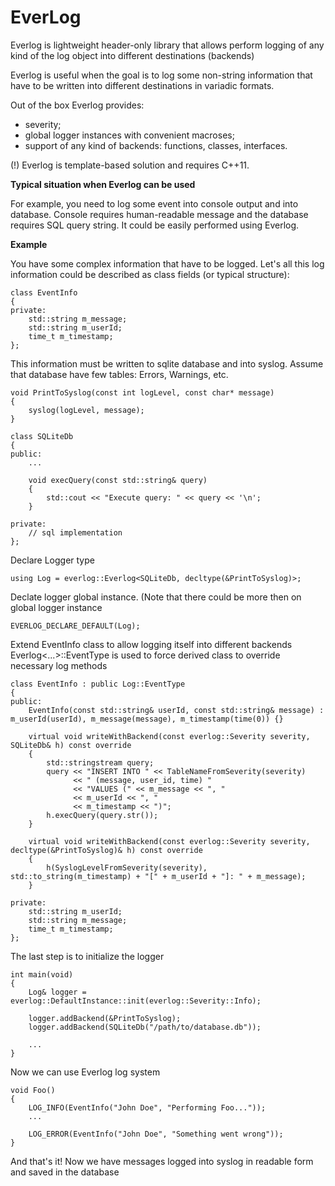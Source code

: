 # EverLog

Everlog is lightweight header-only library that allows perform logging of any kind of the log object into different destinations (backends)

Everlog is useful when the goal is to log some non-string information that have to be written into different destinations in variadic formats.

Out of the box Everlog provides:
- severity;
- global logger instances with convenient macroses;
- support of any kind of backends: functions, classes, interfaces.

(!) Everlog is template-based solution and requires C++11.

**Typical situation when Everlog can be used**

For example, you need to log some event into console output and into database.
Console requires human-readable message and the database requires SQL query string.
It could be easily performed using Everlog.

**Example**

You have some complex information that have to be logged.
Let's all this log information could be described as class fields (or typical structure):

    class EventInfo
    {
    private:
        std::string m_message;
        std::string m_userId;
        time_t m_timestamp;
    };

This information must be written to sqlite database and into syslog.
Assume that database have few tables: Errors, Warnings, etc.

    void PrintToSyslog(const int logLevel, const char* message)
    {
        syslog(logLevel, message);
    }

    class SQLiteDb
    {
    public:
        ...

        void execQuery(const std::string& query)
        {
            std::cout << "Execute query: " << query << '\n';
        }

    private:
        // sql implementation
    };


Declare Logger type

    using Log = everlog::Everlog<SQLiteDb, decltype(&PrintToSyslog)>;

Declate logger global instance. (Note that there could be more then on global logger instance

    EVERLOG_DECLARE_DEFAULT(Log);

Extend EventInfo class to allow logging itself into different backends
Everlog<...>::EventType is used to force derived class to override necessary log methods

    class EventInfo : public Log::EventType
    {
    public:
        EventInfo(const std::string& userId, const std::string& message) : m_userId(userId), m_message(message), m_timestamp(time(0)) {}

        virtual void writeWithBackend(const everlog::Severity severity, SQLiteDb& h) const override
        {
            std::stringstream query;
            query << "INSERT INTO " << TableNameFromSeverity(severity) 
                  << " (message, user_id, time) "
                  << "VALUES (" << m_message << ", "
                  << m_userId << ", "
                  << m_timestamp << ")";
            h.execQuery(query.str());
        }

        virtual void writeWithBackend(const everlog::Severity severity, decltype(&PrintToSyslog)& h) const override
        {
            h(SyslogLevelFromSeverity(severity), std::to_string(m_timestamp) + "[" + m_userId + "]: " + m_message);
        }

    private:
        std::string m_userId;
        std::string m_message;
        time_t m_timestamp;
    };

The last step is to initialize the logger

    int main(void)
    {
        Log& logger = everlog::DefaultInstance::init(everlog::Severity::Info);

        logger.addBackend(&PrintToSyslog);
        logger.addBackend(SQLiteDb("/path/to/database.db"));

        ...
    }

Now we can use Everlog log system

    void Foo()
    {
        LOG_INFO(EventInfo("John Doe", "Performing Foo..."));
        ...

        LOG_ERROR(EventInfo("John Doe", "Something went wrong"));
    }

And that's it! Now we have messages logged into syslog in readable form and saved in the database
